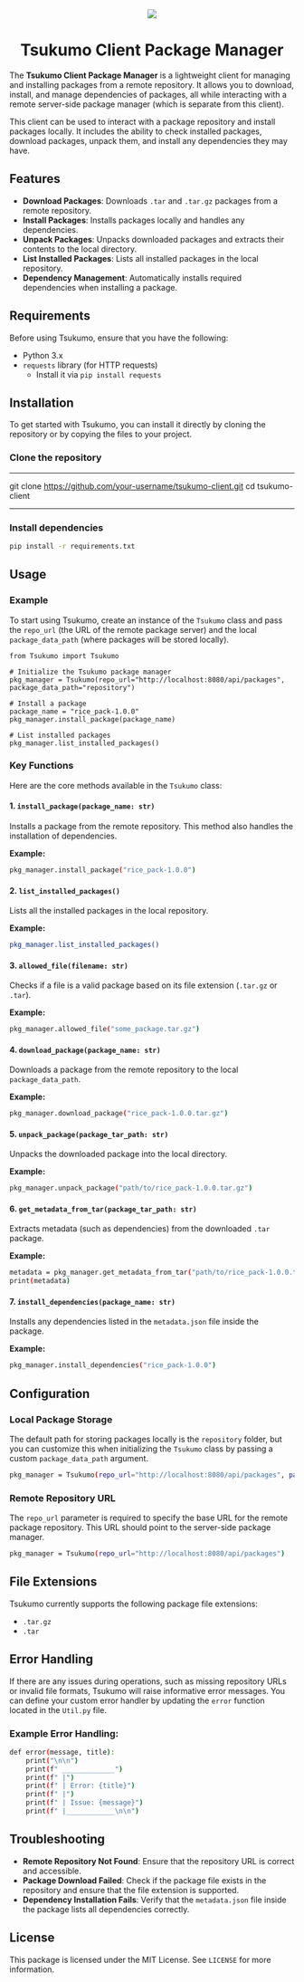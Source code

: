 <div align="center"><img src="https://giffiles.alphacoders.com/222/222022.gif"></div>
<h1 align="center">Tsukumo Client Package Manager</h1>

The **Tsukumo Client Package Manager** is a lightweight client for managing and installing packages from a remote repository. It allows you to download, install, and manage dependencies of packages, all while interacting with a remote server-side package manager (which is separate from this client).

This client can be used to interact with a package repository and install packages locally. It includes the ability to check installed packages, download packages, unpack them, and install any dependencies they may have.

## Features

- **Download Packages**: Downloads `.tar` and `.tar.gz` packages from a remote repository.
- **Install Packages**: Installs packages locally and handles any dependencies.
- **Unpack Packages**: Unpacks downloaded packages and extracts their contents to the local directory.
- **List Installed Packages**: Lists all installed packages in the local repository.
- **Dependency Management**: Automatically installs required dependencies when installing a package.

## Requirements

Before using Tsukumo, ensure that you have the following:

- Python 3.x
- `requests` library (for HTTP requests)
  - Install it via `pip install requests`

## Installation

To get started with Tsukumo, you can install it directly by cloning the repository or by copying the files to your project.

### Clone the repository

***
git clone https://github.com/your-username/tsukumo-client.git
cd tsukumo-client
***

### Install dependencies

```bash
pip install -r requirements.txt
```

## Usage

### Example

To start using Tsukumo, create an instance of the `Tsukumo` class and pass the `repo_url` (the URL of the remote package server) and the local `package_data_path` (where packages will be stored locally).

```
from Tsukumo import Tsukumo

# Initialize the Tsukumo package manager
pkg_manager = Tsukumo(repo_url="http://localhost:8080/api/packages", package_data_path="repository")

# Install a package
package_name = "rice_pack-1.0.0"
pkg_manager.install_package(package_name)

# List installed packages
pkg_manager.list_installed_packages()
```

### Key Functions

Here are the core methods available in the `Tsukumo` class:

#### 1. `install_package(package_name: str)`

Installs a package from the remote repository. This method also handles the installation of dependencies.

**Example:**

```bash
pkg_manager.install_package("rice_pack-1.0.0")
```

#### 2. `list_installed_packages()`

Lists all the installed packages in the local repository.

**Example:**

```bash
pkg_manager.list_installed_packages()
```

#### 3. `allowed_file(filename: str)`

Checks if a file is a valid package based on its file extension (`.tar.gz` or `.tar`).

**Example:**

```bash
pkg_manager.allowed_file("some_package.tar.gz")
```

#### 4. `download_package(package_name: str)`

Downloads a package from the remote repository to the local `package_data_path`.

**Example:**

```bash
pkg_manager.download_package("rice_pack-1.0.0.tar.gz")
```

#### 5. `unpack_package(package_tar_path: str)`

Unpacks the downloaded package into the local directory.

**Example:**

```bash
pkg_manager.unpack_package("path/to/rice_pack-1.0.0.tar.gz")
```

#### 6. `get_metadata_from_tar(package_tar_path: str)`

Extracts metadata (such as dependencies) from the downloaded `.tar` package.

**Example:**

```bash
metadata = pkg_manager.get_metadata_from_tar("path/to/rice_pack-1.0.0.tar.gz")
print(metadata)
```

#### 7. `install_dependencies(package_name: str)`

Installs any dependencies listed in the `metadata.json` file inside the package.

**Example:**

```bash
pkg_manager.install_dependencies("rice_pack-1.0.0")
```

## Configuration

### Local Package Storage

The default path for storing packages locally is the `repository` folder, but you can customize this when initializing the `Tsukumo` class by passing a custom `package_data_path` argument.

```bash
pkg_manager = Tsukumo(repo_url="http://localhost:8080/api/packages", package_data_path="my_custom_path")
```

### Remote Repository URL

The `repo_url` parameter is required to specify the base URL for the remote package repository. This URL should point to the server-side package manager.

```bash
pkg_manager = Tsukumo(repo_url="http://localhost:8080/api/packages")
```

## File Extensions

Tsukumo currently supports the following package file extensions:

- `.tar.gz`
- `.tar`

## Error Handling

If there are any issues during operations, such as missing repository URLs or invalid file formats, Tsukumo will raise informative error messages. You can define your custom error handler by updating the `error` function located in the `Util.py` file.

### Example Error Handling:

```bash
def error(message, title):
    print("\n\n")
    print(f" _____________")
    print(f" |")
    print(f" | Error: {title}")
    print(f" |")
    print(f" | Issue: {message}")
    print(f" |____________\n\n")
```

## Troubleshooting

- **Remote Repository Not Found**: Ensure that the repository URL is correct and accessible.
- **Package Download Failed**: Check if the package file exists in the repository and ensure that the file extension is supported.
- **Dependency Installation Fails**: Verify that the `metadata.json` file inside the package lists all dependencies correctly.

## License

This package is licensed under the MIT License. See `LICENSE` for more information.
